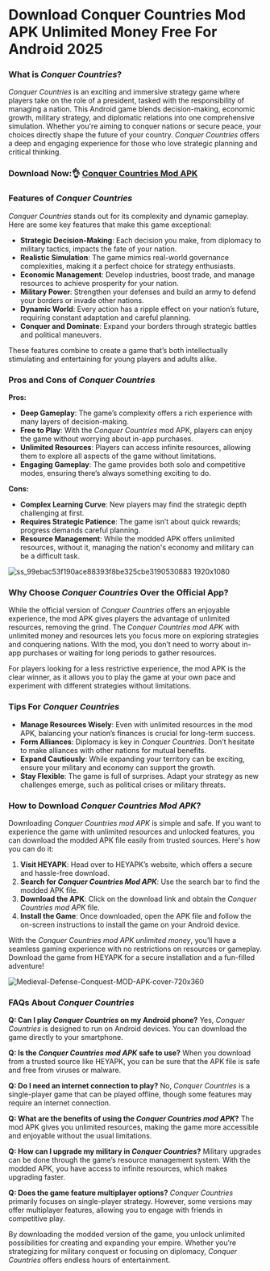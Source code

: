 # Download Conquer Countries Mod APK Unlimited Money Free For Android 2025

### What is *Conquer Countries*?

*Conquer Countries* is an exciting and immersive strategy game where players take on the role of a president, tasked with the responsibility of managing a nation. This Android game blends decision-making, economic growth, military strategy, and diplomatic relations into one comprehensive simulation. Whether you're aiming to conquer nations or secure peace, your choices directly shape the future of your country. *Conquer Countries* offers a deep and engaging experience for those who love strategic planning and critical thinking.

### Download Now:👌 [Conquer Countries Mod APK](https://heyapks.com/conquer-countries.html)

### Features of *Conquer Countries*

*Conquer Countries* stands out for its complexity and dynamic gameplay. Here are some key features that make this game exceptional:

- **Strategic Decision-Making**: Each decision you make, from diplomacy to military tactics, impacts the fate of your nation.
- **Realistic Simulation**: The game mimics real-world governance complexities, making it a perfect choice for strategy enthusiasts.
- **Economic Management**: Develop industries, boost trade, and manage resources to achieve prosperity for your nation.
- **Military Power**: Strengthen your defenses and build an army to defend your borders or invade other nations.
- **Dynamic World**: Every action has a ripple effect on your nation’s future, requiring constant adaptation and careful planning.
- **Conquer and Dominate**: Expand your borders through strategic battles and political maneuvers.

These features combine to create a game that’s both intellectually stimulating and entertaining for young players and adults alike.

### Pros and Cons of *Conquer Countries*

**Pros:**
- **Deep Gameplay**: The game’s complexity offers a rich experience with many layers of decision-making.
- **Free to Play**: With the *Conquer Countries* mod APK, players can enjoy the game without worrying about in-app purchases.
- **Unlimited Resources**: Players can access infinite resources, allowing them to explore all aspects of the game without limitations.
- **Engaging Gameplay**: The game provides both solo and competitive modes, ensuring there’s always something exciting to do.

**Cons:**
- **Complex Learning Curve**: New players may find the strategic depth challenging at first.
- **Requires Strategic Patience**: The game isn’t about quick rewards; progress demands careful planning.
- **Resource Management**: While the modded APK offers unlimited resources, without it, managing the nation's economy and military can be a difficult task.

![ss_99ebac53f190ace88393f8be325cbe3190530883 1920x1080](https://github.com/user-attachments/assets/b440face-03c1-46fb-bfb3-83548b1865e2)


### Why Choose *Conquer Countries* Over the Official App?

While the official version of *Conquer Countries* offers an enjoyable experience, the mod APK gives players the advantage of unlimited resources, removing the grind. The *Conquer Countries mod APK* with unlimited money and resources lets you focus more on exploring strategies and conquering nations. With the mod, you don’t need to worry about in-app purchases or waiting for long periods to gather resources.

For players looking for a less restrictive experience, the mod APK is the clear winner, as it allows you to play the game at your own pace and experiment with different strategies without limitations.

### Tips For *Conquer Countries*

- **Manage Resources Wisely**: Even with unlimited resources in the mod APK, balancing your nation’s finances is crucial for long-term success.
- **Form Alliances**: Diplomacy is key in *Conquer Countries*. Don’t hesitate to make alliances with other nations for mutual benefits.
- **Expand Cautiously**: While expanding your territory can be exciting, ensure your military and economy can support the growth.
- **Stay Flexible**: The game is full of surprises. Adapt your strategy as new challenges emerge, such as political crises or military threats.

### How to Download *Conquer Countries Mod APK*?

Downloading *Conquer Countries mod APK* is simple and safe. If you want to experience the game with unlimited resources and unlocked features, you can download the modded APK file easily from trusted sources. Here's how you can do it:

1. **Visit HEYAPK**: Head over to HEYAPK’s website, which offers a secure and hassle-free download.
2. **Search for *Conquer Countries Mod APK***: Use the search bar to find the modded APK file.
3. **Download the APK**: Click on the download link and obtain the *Conquer Countries mod APK* file.
4. **Install the Game**: Once downloaded, open the APK file and follow the on-screen instructions to install the game on your Android device.

With the *Conquer Countries mod APK unlimited money*, you’ll have a seamless gaming experience with no restrictions on resources or gameplay. Download the game from HEYAPK for a secure installation and a fun-filled adventure!

![Medieval-Defense-Conquest-MOD-APK-cover-720x360](https://github.com/user-attachments/assets/652ddbcd-932b-4b7f-94fd-121dcf3f4c30)


### FAQs About *Conquer Countries*

**Q: Can I play *Conquer Countries* on my Android phone?**
Yes, *Conquer Countries* is designed to run on Android devices. You can download the game directly to your smartphone.

**Q: Is the *Conquer Countries mod APK* safe to use?**
When you download from a trusted source like HEYAPK, you can be sure that the APK file is safe and free from viruses or malware.

**Q: Do I need an internet connection to play?**
No, *Conquer Countries* is a single-player game that can be played offline, though some features may require an internet connection.

**Q: What are the benefits of using the *Conquer Countries mod APK*?**
The mod APK gives you unlimited resources, making the game more accessible and enjoyable without the usual limitations.

**Q: How can I upgrade my military in *Conquer Countries*?**
Military upgrades can be done through the game’s resource management system. With the modded APK, you have access to infinite resources, which makes upgrading faster.

**Q: Does the game feature multiplayer options?**
*Conquer Countries* primarily focuses on single-player strategy. However, some versions may offer multiplayer features, allowing you to engage with friends in competitive play.

By downloading the modded version of the game, you unlock unlimited possibilities for creating and expanding your empire. Whether you’re strategizing for military conquest or focusing on diplomacy, *Conquer Countries* offers endless hours of entertainment.


